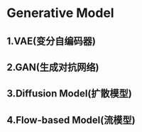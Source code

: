 # Generative Model

## 1.VAE(变分自编码器)

## 2.GAN(生成对抗网络)

## 3.Diffusion Model(扩散模型)

## 4.Flow-based Model(流模型)

